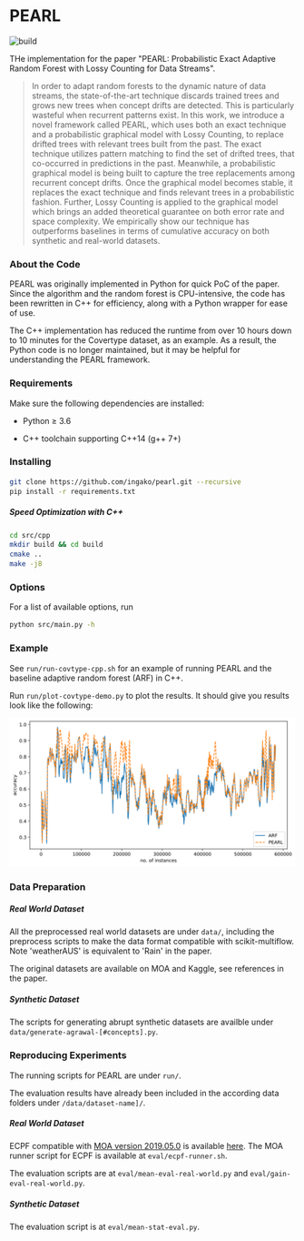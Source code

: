 # PEARL

![build](https://github.com/ingako/PEARL/workflows/build/badge.svg)

THe implementation for the paper "PEARL: Probabilistic Exact Adaptive Random Forest with Lossy Counting for Data Streams".

> In order to adapt random forests to the dynamic nature of data streams, the state-of-the-art technique discards trained trees and grows new trees when concept drifts are detected. This is particularly wasteful when recurrent patterns exist. In this work, we introduce a novel framework called PEARL, which uses both an exact technique and a probabilistic graphical model with Lossy Counting, to replace drifted trees with relevant trees built from the past. The exact technique utilizes pattern matching to find the set of drifted trees, that co-occurred in predictions in the past. Meanwhile, a probabilistic graphical model is being built to capture the tree replacements among recurrent concept drifts. Once the graphical model becomes stable, it replaces the exact technique and finds relevant trees in a probabilistic fashion. Further, Lossy Counting is applied to the graphical model which brings an added theoretical guarantee on both error rate and space complexity. We empirically show our technique has outperforms baselines in terms of cumulative accuracy on both synthetic and real-world datasets.

### About the Code

PEARL was originally implemented in Python for quick PoC of the paper. Since the algorithm and the random forest is CPU-intensive, the code has been rewritten in C++ for efficiency, along with a Python wrapper for ease of use.

The C++ implementation has reduced the runtime from over 10 hours down to 10 minutes for the Covertype dataset, as an example. As a result, the Python code is no longer maintained, but it may be helpful for understanding the PEARL framework.

### Requirements

Make sure the following dependencies are installed:

* Python &ge; 3.6

* C++ toolchain supporting C++14 (g++ 7+)

### Installing

```bash
git clone https://github.com/ingako/pearl.git --recursive
pip install -r requirements.txt
```
##### Speed Optimization with C++

```bash
cd src/cpp
mkdir build && cd build
cmake ..
make -j8
```

### Options

For a list of available options, run

```bash
python src/main.py -h
```

### Example
See `run/run-covtype-cpp.sh` for an example of running PEARL and the baseline adaptive random forest (ARF) in C++.

Run `run/plot-covtype-demo.py` to plot the results. It should give you results look like the following:

![covtype results](./run/covtype-results.svg)

### Data Preparation

##### Real World Dataset

All the preprocessed real world datasets are under `data/`, including the preprocess scripts to make
the data format compatible with scikit-multiflow. Note 'weatherAUS' is equivalent to 'Rain' in the paper.

The original datasets are available on MOA and Kaggle, see references in the paper.

##### Synthetic Dataset

The scripts for generating abrupt synthetic datasets are availble under
`data/generate-agrawal-[#concepts].py`.

### Reproducing Experiments

The running scripts for PEARL are under `run/`.

The evaluation results have already been included in the according data folders under
`/data/dataset-name]/`.  

##### Real World Dataset

ECPF compatible with [MOA version 2019.05.0](https://github.com/Waikato/moa/tree/2019.05.0) is available [here](https://github.com/ingako/CPF).
The MOA runner script for ECPF is available at `eval/ecpf-runner.sh`.

The evaluation scripts are at `eval/mean-eval-real-world.py` and `eval/gain-eval-real-world.py`.

##### Synthetic Dataset

The evaluation script is at `eval/mean-stat-eval.py`.

